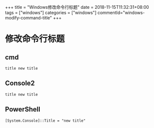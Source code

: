 +++
title = "Windows修改命令行标题"
date = 2018-11-15T11:32:31+08:00
tags = ["windows"]
categories = ["windows"]
commentId="windows-modify-command-title"
+++

# 修改命令行标题
## cmd
 `title new title`
## Console2
`title new title`

## PowerShell
 `[System.Console]::Title = "new title"`
